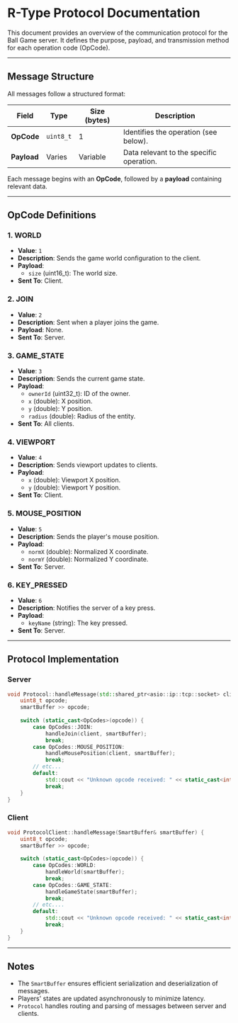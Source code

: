 # R-Type Protocol Documentation

This document provides an overview of the communication protocol for the Ball Game server. It defines the purpose, payload, and transmission method for each operation code (OpCode).

---

## Message Structure
All messages follow a structured format:

| Field       | Type      | Size (bytes) | Description                               |
|-------------|-----------|--------------|-------------------------------------------|
| **OpCode**  | `uint8_t` | 1            | Identifies the operation (see below).     |
| **Payload** | Varies    | Variable     | Data relevant to the specific operation.  |

Each message begins with an **OpCode**, followed by a **payload** containing relevant data.

---

## OpCode Definitions

### 1. **WORLD**
- **Value**: `1`
- **Description**: Sends the game world configuration to the client.
- **Payload**:
  - `size` (uint16_t): The world size.
- **Sent To**: Client.

### 2. **JOIN**
- **Value**: `2`
- **Description**: Sent when a player joins the game.
- **Payload**: None.
- **Sent To**: Server.

### 3. **GAME_STATE**
- **Value**: `3`
- **Description**: Sends the current game state.
- **Payload**:
  - `ownerId` (uint32_t): ID of the owner.
  - `x` (double): X position.
  - `y` (double): Y position.
  - `radius` (double): Radius of the entity.
- **Sent To**: All clients.

### 4. **VIEWPORT**
- **Value**: `4`
- **Description**: Sends viewport updates to clients.
- **Payload**:
  - `x` (double): Viewport X position.
  - `y` (double): Viewport Y position.
- **Sent To**: Client.

### 5. **MOUSE_POSITION**
- **Value**: `5`
- **Description**: Sends the player's mouse position.
- **Payload**:
  - `normX` (double): Normalized X coordinate.
  - `normY` (double): Normalized Y coordinate.
- **Sent To**: Server.

### 6. **KEY_PRESSED**
- **Value**: `6`
- **Description**: Notifies the server of a key press.
- **Payload**:
  - `keyName` (string): The key pressed.
- **Sent To**: Server.

---

## Protocol Implementation

### Server
```cpp
void Protocol::handleMessage(std::shared_ptr<asio::ip::tcp::socket> client, SmartBuffer& smartBuffer) {
    uint8_t opcode;
    smartBuffer >> opcode;
    
    switch (static_cast<OpCodes>(opcode)) {
        case OpCodes::JOIN:
            handleJoin(client, smartBuffer);
            break;
        case OpCodes::MOUSE_POSITION:
            handleMousePosition(client, smartBuffer);
            break;
        // etc...
        default:
            std::cout << "Unknown opcode received: " << static_cast<int>(opcode) << std::endl;
            break;
    }
}
```

### Client
```cpp
void ProtocolClient::handleMessage(SmartBuffer& smartBuffer) {
    uint8_t opcode;
    smartBuffer >> opcode;
    
    switch (static_cast<OpCodes>(opcode)) {
        case OpCodes::WORLD:
            handleWorld(smartBuffer);
            break;
        case OpCodes::GAME_STATE:
            handleGameState(smartBuffer);
            break;
        // etc....
        default:
            std::cout << "Unknown opcode received: " << static_cast<int>(opcode) << std::endl;
            break;
    }
}
```

---

## Notes
- The `SmartBuffer` ensures efficient serialization and deserialization of messages.
- Players' states are updated asynchronously to minimize latency.
- `Protocol` handles routing and parsing of messages between server and clients.

